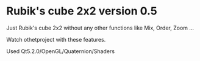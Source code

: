 # Rubik's cube 2x2 version 0.5
Just Rubik's cube 2x2 without any other functions like Mix, Order, Zoom ...

Watch othetproject with these features.

Used Qt5.2.0/OpenGL/Quaternion/Shaders

